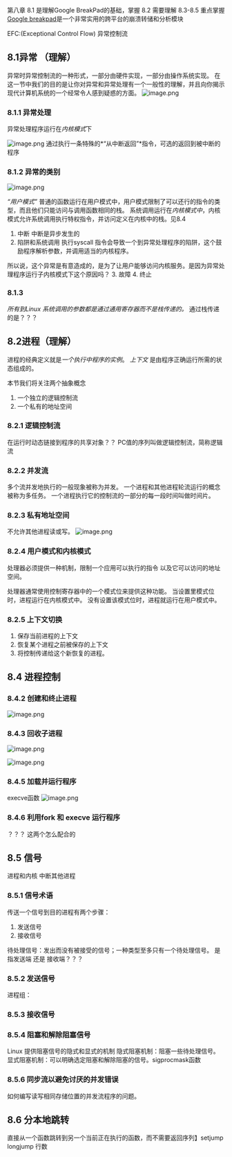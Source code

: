 第八章 8.1 是理解Google BreakPad的基础，掌握 8.2 需要理解 8.3-8.5 重点掌握
[Google breakpad](http://code.google.com/p/google-breakpad/ "Google Breakpad")是一个非常实用的跨平台的崩溃转储和分析模块

EFC:(Exceptional Control Flow) 异常控制流

## 8.1异常 （**理解**）
异常时异常控制流的一种形式，一部分由硬件实现，一部分由操作系统实现。
在这一节中我们的目的是让你对异常和异常处理有一个一般性的理解，并且向你揭示现代计算机系统的一个经常令人感到疑惑的方面。
![image.png](https://upload-images.jianshu.io/upload_images/3553390-0ba7f2c9852cc163.png?imageMogr2/auto-orient/strip%7CimageView2/2/w/1240)

### 8.1.1 异常处理

异常处理程序运行在*内核模式*下

![image.png](https://upload-images.jianshu.io/upload_images/3553390-9ab147bc565e8311.png?imageMogr2/auto-orient/strip%7CimageView2/2/w/1240)
通过执行一条特殊的*“从中断返回”*指令，可选的返回到被中断的程序

### 8.1.2 异常的类别

![image.png](https://upload-images.jianshu.io/upload_images/3553390-ad1ae8a99abc9b46.png?imageMogr2/auto-orient/strip%7CimageView2/2/w/1240)

*“用户模式”* 普通的函数运行在用户模式中，用户模式限制了可以还行的指令的类型，而且他们只能访问与调用函数相同的栈。
系统调用运行在*内核模式中*，内核模式允许系统调用执行特权指令，并访问定义在内核中的栈。见8.4

1. 中断
中断是异步发生的
2. 陷阱和系统调用
执行syscall 指令会导致一个到异常处理程序的陷阱，这个鼓励程序解析参数，并调用适当的内核程序。

所以说，这个异常是有意造成的，是为了让用户能够访问内核服务。是因为异常处理程序运行子内核模式下这个原因吗？
3. 故障
4. 终止

### 8.1.3 
*所有到Linux 系统调用的参数都是通过通用寄存器而不是栈传递的。*
通过栈传递的是？？？

## 8.2进程（**理解**）

进程的经典定义就是*一个执行中程序的实例*。
*上下文* 是由程序正确运行所需的状态组成的。

本节我们将关注两个抽象概念
1. 一个独立的逻辑控制流
2. 一个私有的地址空间


### 8.2.1 逻辑控制流

在运行时动态链接到程序的共享对象？？
PC值的序列叫做逻辑控制流，简称逻辑流

### 8.2.2 并发流
多个流并发地执行的一般现象被称为并发。
一个进程和其他进程轮流运行的概念被称为多任务。
一个进程执行它的控制流的一部分的每一段时间叫做时间片。

### 8.2.3 私有地址空间
不允许其他进程读或写。
![image.png](https://upload-images.jianshu.io/upload_images/3553390-5bb72f19e5bea5b2.png?imageMogr2/auto-orient/strip%7CimageView2/2/w/1240)

### 8.2.4 用户模式和内核模式
处理器必须提供一种机制，限制一个应用可以执行的指令 以及它可以访问的地址空间。

处理器通常使用控制寄存器中的一个模式位来提供这种功能。
当设置里模式位时，进程运行在内核模式中。
没有设置该模式位时，进程就运行在用户模式中。

### 8.2.5 上下文切换

1. 保存当前进程的上下文
2. 恢复某个进程之前被保存的上下文
3. 将控制传递给这个新恢复的进程。

## 8.4 进程控制
### 8.4.2 创建和终止进程
![image.png](https://upload-images.jianshu.io/upload_images/3553390-4dbbb3816e0b4bad.png?imageMogr2/auto-orient/strip%7CimageView2/2/w/1240)

### 8.4.3 回收子进程

![image.png](https://upload-images.jianshu.io/upload_images/3553390-a8dc00192cef6bbc.png?imageMogr2/auto-orient/strip%7CimageView2/2/w/1240)

![image.png](https://upload-images.jianshu.io/upload_images/3553390-e1406b6ea85b1287.png?imageMogr2/auto-orient/strip%7CimageView2/2/w/1240)

### 8.4.5 加载并运行程序
execve函数
![image.png](https://upload-images.jianshu.io/upload_images/3553390-f6535ea93317464a.png?imageMogr2/auto-orient/strip%7CimageView2/2/w/1240)

### 8.4.6 利用fork 和 execve 运行程序

？？？ 这两个怎么配合的


## 8.5 信号
 进程和内核 中断其他进程

### 8.5.1 信号术语
传送一个信号到目的进程有两个步骤：
1. 发送信号
2. 接收信号

待处理信号：发出而没有被接受的信号；一种类型至多只有一个待处理信号。 是指发送端 还是 接收端？？？
 ### 8.5.2 发送信号
进程组：
### 8.5.3 接收信号
### 8.5.4 阻塞和解除阻塞信号
Linux 提供阻塞信号的隐式和显式的机制
隐式阻塞机制：阻塞一些待处理信号。
显式阻塞机制：可以明确选定阻塞和解除阻塞的信号。sigprocmask函数

### 8.5.6 同步流以避免讨厌的并发错误
如何编写读写相同存储位置的并发流程序的问题。

## 8.6 分本地跳转
直接从一个函数跳转到另一个当前正在执行的函数，而不需要返回序列】setjump   longjump 行数
